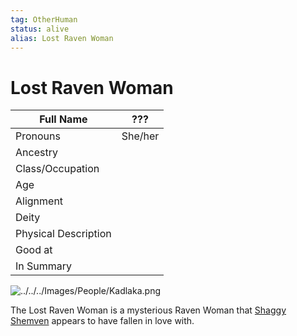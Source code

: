 ```yaml
---
tag: OtherHuman
status: alive
alias: Lost Raven Woman
---
```

# Lost Raven Woman
| Full Name            | ??? |
| -------------------- | -------------------- |
| Pronouns             | She/her               |
| Ancestry             |            |
| Class/Occupation     |            |
| Age                  |                      |
| Alignment            |                      |
| Deity                |                      |
| Physical Description |                      |
| Good at              |                      |
| In Summary           |                      |

![../../../Images/People/Kadlaka.png](questforthefrozenflame/docs/Images/People/Kadlaka.png)

The Lost Raven Woman is a mysterious Raven Woman that [Shaggy Shemven](questforthefrozenflame/docs/Backstory/NPCs/Broken-Tusk/Shaggy-Shemven.md) appears to have fallen in love with. 